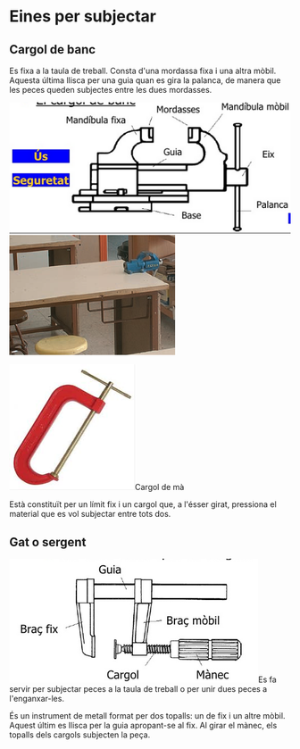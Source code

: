 # Eines per subjectar

## Cargol de banc

Es fixa a la taula de treball. Consta d'una mordassa fixa i una altra mòbil. Aquesta última llisca per una guia quan es gira la palanca, de manera que les peces queden subjectes entre les dues mordasses.

![imagen](media/image2.png)![imagen](media/image3.png)

![imagen](media/image4.jpeg)Cargol de mà

Està constituït per un límit fix i un cargol que, a l'ésser girat, pressiona el material que es vol subjectar entre tots dos.

## Gat o sergent

![imagen](media/image5.png)Es fa servir per subjectar peces a la taula de treball o per unir dues peces a l'enganxar-les.

És un instrument de metall format per dos topalls: un de fix i un altre mòbil. Aquest últim es llisca per la guia apropant-se al fix. Al girar el mànec, els topalls dels cargols subjecten la peça.
